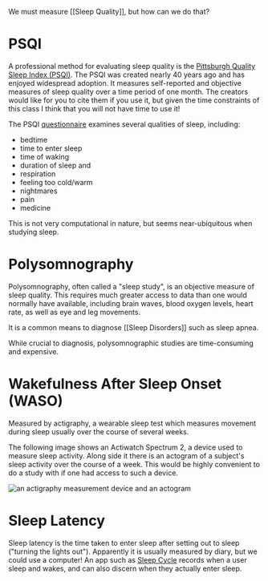 We must measure [[Sleep Quality]], but how can we do that? 

# PSQI 
A professional method for evaluating sleep quality is the [Pittsburgh Quality Sleep Index (PSQI)](https://www.sleep.pitt.edu/psqi). The PSQI was created nearly 40 years ago and has enjoyed widespread adoption. It measures self-reported and objective measures of sleep quality over a time period of one month. The creators would like for you to cite them if you use it, but given the time constraints of this class I think that you will not have time to use it! 

The PSQI [questionnaire](https://www.sleep.pitt.edu/sites/default/files/assets/Instrument%20Materials/PSQI_AU1.4_eng-USori.pdf) examines several qualities of sleep, including: 
- bedtime 
- time to enter sleep 
- time of waking 
- duration of sleep 
and 
- respiration 
- feeling too cold/warm 
- nightmares 
- pain 
- medicine 

This is not very computational in nature, but seems near-ubiquitous when studying sleep. 

# Polysomnography
Polysomnography, often called a "sleep study", is an objective measure of sleep quality. This requires much greater access to data than one would normally have available, including brain waves, blood oxygen levels, heart rate, as well as eye and leg movements. 

It is a common means to diagnose [[Sleep Disorders]] such as sleep apnea. 

While crucial to diagnosis, polysomnographic studies are time-consuming and expensive. 

# Wakefulness After Sleep Onset (WASO)
Measured by actigraphy, a wearable sleep test which measures movement during sleep usually over the course of several weeks. 

The following image shows an Actiwatch Spectrum 2, a device used to measure sleep activity. Along side it there is an actogram of a subject's sleep activity over the course of a week. This would be highly convenient to do a study with if one had access to such a device. 

![an actigraphy measurement device and an actogram](https://www.researchgate.net/profile/Eun-Yeon-Joo/publication/288688548/figure/fig1/AS:502062548873216@1496712447626/Actigraphy-and-actogram-of-a-patient-with-disturbed-sleep-wake-pattern-A-patient-is-a-22.png)

# Sleep Latency 
Sleep latency is the time taken to enter sleep after setting out to sleep ("turning the lights out"). Apparently it is usually measured by diary, but we could use a computer! An app such as [Sleep Cycle](https://sleepcycle.com/) records when a user sleep and wakes, and can also discern when they actually enter sleep. 
